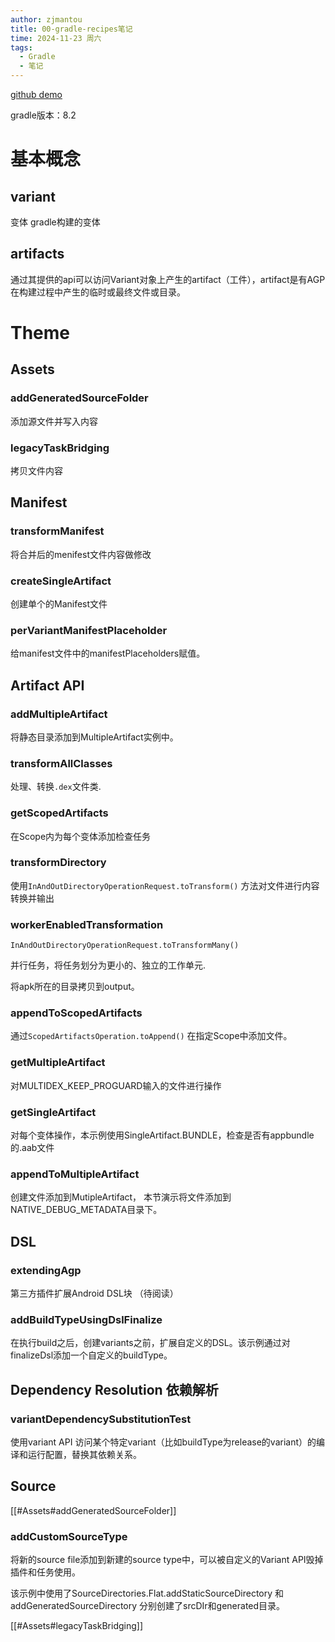 ```yaml
---
author: zjmantou
title: 00-gradle-recipes笔记
time: 2024-11-23 周六
tags:
  - Gradle
  - 笔记
---
```

[github demo](https://github.com/android/gradle-recipes)

gradle版本：8.2  

# 基本概念 

## variant 

变体 gradle构建的变体 

## artifacts 

通过其提供的api可以访问Variant对象上产生的artifact（工件），artifact是有AGP在构建过程中产生的临时或最终文件或目录。

# Theme 

## Assets 

### addGeneratedSourceFolder 

添加源文件并写入内容 

### legacyTaskBridging 

拷贝文件内容 

## Manifest 

### transformManifest 

将合并后的menifest文件内容做修改 

### createSingleArtifact 

创建单个的Manifest文件 

### perVariantManifestPlaceholder 

给manifest文件中的manifestPlaceholders赋值。 

## Artifact API 

### addMultipleArtifact 

将静态目录添加到MultipleArtifact实例中。

### transformAllClasses 

处理、转换`.dex`文件类. 

### getScopedArtifacts 

在Scope内为每个变体添加检查任务 

### transformDirectory 

使用`InAndOutDirectoryOperationRequest.toTransform()` 方法对文件进行内容转换并输出 

### workerEnabledTransformation 

`InAndOutDirectoryOperationRequest.toTransformMany()`  

并行任务，将任务划分为更小的、独立的工作单元. 

将apk所在的目录拷贝到output。 

### appendToScopedArtifacts 

通过`ScopedArtifactsOperation.toAppend()`  在指定Scope中添加文件。 

### getMultipleArtifact 

对MULTIDEX_KEEP_PROGUARD输入的文件进行操作 

### getSingleArtifact  

对每个变体操作，本示例使用SingleArtifact.BUNDLE，检查是否有appbundle的.aab文件 

### appendToMultipleArtifact 

创建文件添加到MutipleArtifact， 本节演示将文件添加到NATIVE_DEBUG_METADATA目录下。 

## DSL 
### extendingAgp 

第三方插件扩展Android DSL块 （待阅读）

### addBuildTypeUsingDslFinalize 

在执行build之后，创建variants之前，扩展自定义的DSL。该示例通过对finalizeDsl添加一个自定义的buildType。 

## Dependency Resolution 依赖解析 

### variantDependencySubstitutionTest 

使用variant API 访问某个特定variant（比如buildType为release的variant）的编译和运行配置，替换其依赖关系。 

## Source 

[[#Assets#addGeneratedSourceFolder]]

### addCustomSourceType 

将新的source file添加到新建的source type中，可以被自定义的Variant API毁掉插件和任务使用。 

该示例中使用了SourceDirectories.Flat.addStaticSourceDirectory 和 addGeneratedSourceDirectory 分别创建了srcDIr和generated目录。 


[[#Assets#legacyTaskBridging]]



